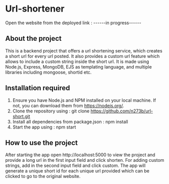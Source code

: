 # Url-shortener
Open the website from the deployed link : ------in progress------

## About the project
This is a backend project that offers a url shortening service, which creates a short url for every url posted. It also provides a custom url feature which allows to include a custom string inside the short url. It is made using Node.js, Express, MongoDB, EJS as templating language, and multiple libraries including mongoose, shortid etc.

## Installation required
1. Ensure you have Node.js and NPM installed on your local machine. If not, you can download them from https://nodejs.org/.
2. Clone the repository using : git clone https://github.com/n273b/url-short.git
3. Install all dependencies from package.json : npm install
4. Start the app using : npm start

## How to use the project 
After starting the app open http://localhost:5000 to view the project and provide a long url in the first input field and click shorten. For adding custom strings, add in the second input field and click custom. The app will generate a unique short id for each unique url provided which can be clicked to go to the original website.

